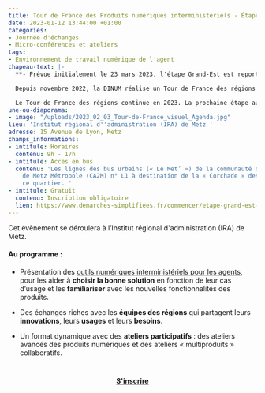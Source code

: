 ```yaml
---
title: Tour de France des Produits numériques interministériels - Étape Grand-Est
date: 2023-01-12 13:44:00 +01:00
categories:
- Journée d'échanges
- Micro-conférences et ateliers
tags:
- Environnement de travail numérique de l'agent
chapeau-text: |-
  **- Prévue initialement le 23 mars 2023, l'étape Grand-Est est reportée à une date qui sera communiquée prochainement sur cette page -**

  Depuis novembre 2022, la DINUM réalise un Tour de France des régions des produits numériques interministériels pour aller à la rencontre des agents : les informer, les former et continuer à les accompagner à transformer les méthodes de travail - en s'appuyant sur les produits collaboratifs ministériels et interministériels mis à leur disposition.

  Le Tour de France des régions continue en 2023. La prochaine étape aura lieu dans la région Grand-Est !
une-ou-diaporama:
- image: "/uploads/2023_02_03_Tour-de-France_visuel_Agenda.jpg"
lieu: 'Institut régional d''administration (IRA) de Metz '
adresse: 15 Avenue de Lyon, Metz
champs_informations:
- intitule: Horaires
  contenu: 9h - 17h
- intitule: Accès en bus
  contenu: 'Les lignes des bus urbains (« Le Met’ ») de la communauté d’agglomération
    de Metz Métropole (CA2M) n° L1 à destination de la « Corchade » desservent régulièrement
    ce quartier. '
- intitule: Gratuit
  contenu: Inscription obligatoire
  lien: https://www.demarches-simplifiees.fr/commencer/etape-grand-est-tdf
---
```


Cet évènement se déroulera <!-- **le jeudi 23 mars, de 9h00 à 17h00** --> à l’Institut régional d'administration (IRA) de Metz. 

#### Au programme : 

* Présentation des [outils numériques interministériels pour les agents](/outils-agents/), pour les aider à **choisir la bonne solution** en fonction de leur cas d’usage et les **familiariser** avec les nouvelles fonctionnalités des produits.

* Des échanges riches avec les **équipes des régions** qui partagent leurs **innovations**, leurs **usages** et leurs **besoins**.

* Un format dynamique avec des **ateliers participatifs** : des ateliers avancés des produits numériques et des ateliers « multiproduits » collaboratifs.  


<div align="center" style="margin-bottom: 15px; margin-top: 40px"><a href="https://www.demarches-simplifiees.fr/commencer/etape-grand-est-tdf" class="button" title="S'inscrire - Lien externe"><b>S'inscrire</b></a></div>

